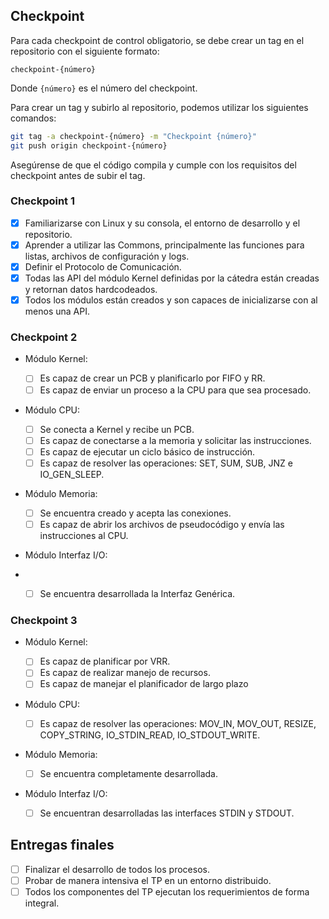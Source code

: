 ## Checkpoint

Para cada checkpoint de control obligatorio, se debe crear un tag en el
repositorio con el siguiente formato:

```
checkpoint-{número}
```

Donde `{número}` es el número del checkpoint.

Para crear un tag y subirlo al repositorio, podemos utilizar los siguientes
comandos:

```bash
git tag -a checkpoint-{número} -m "Checkpoint {número}"
git push origin checkpoint-{número}
```

Asegúrense de que el código compila y cumple con los requisitos del checkpoint
antes de subir el tag.

### Checkpoint 1

- [x] Familiarizarse con Linux y su consola, el entorno de desarrollo y el repositorio.
- [x] Aprender a utilizar las Commons, principalmente las funciones para listas, archivos de configuración y logs.
- [x] Definir el Protocolo de Comunicación.
- [x] Todas las API del módulo Kernel definidas por la cátedra están creadas y retornan datos hardcodeados.
- [x] Todos los módulos están creados y son capaces de inicializarse con al menos una API.

### Checkpoint 2

- Módulo Kernel:
  
    - [ ] Es capaz de crear un PCB y planificarlo por FIFO y RR.
    - [ ] Es capaz de enviar un proceso a la CPU para que sea procesado.

- Módulo CPU:
  
    - [ ] Se conecta a Kernel y recibe un PCB.
    - [ ] Es capaz de conectarse a la memoria y solicitar las instrucciones.
    - [ ] Es capaz de ejecutar un ciclo básico de instrucción.
    - [ ] Es capaz de resolver las operaciones: SET, SUM, SUB, JNZ e IO_GEN_SLEEP.

- Módulo Memoria:
  
    - [ ] Se encuentra creado y acepta las conexiones.
    - [ ] Es capaz de abrir los archivos de pseudocódigo y envía las instrucciones al CPU.

- Módulo Interfaz I/O:
- 
    - [ ] Se encuentra desarrollada la Interfaz Genérica.


### Checkpoint 3

- Módulo Kernel:

    - [ ] Es capaz de planificar por VRR.
    - [ ] Es capaz de realizar manejo de recursos.
    - [ ] Es capaz de manejar el planificador de largo plazo

- Módulo CPU:

    - [ ] Es capaz de resolver las operaciones: MOV_IN, MOV_OUT, RESIZE, COPY_STRING, IO_STDIN_READ, IO_STDOUT_WRITE.

- Módulo Memoria:

    - [ ] Se encuentra completamente desarrollada.

- Módulo Interfaz I/O:

    - [ ] Se encuentran desarrolladas las interfaces STDIN y STDOUT.

## Entregas finales

- [ ] Finalizar el desarrollo de todos los procesos.
- [ ] Probar de manera intensiva el TP en un entorno distribuido.
- [ ] Todos los componentes del TP ejecutan los requerimientos de forma integral.